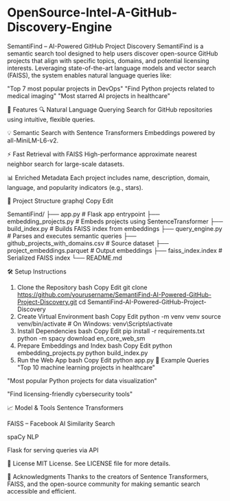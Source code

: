 # OpenSource-Intel-A-GitHub-Discovery-Engine

SemantiFind – AI-Powered GitHub Project Discovery
SemantiFind is a semantic search tool designed to help users discover open-source GitHub projects that align with specific topics, domains, and potential licensing interests. Leveraging state-of-the-art language models and vector search (FAISS), the system enables natural language queries like:

"Top 7 most popular projects in DevOps"
"Find Python projects related to medical imaging"
"Most starred AI projects in healthcare"

🚀 Features
🔍 Natural Language Querying
Search for GitHub repositories using intuitive, flexible queries.

💡 Semantic Search with Sentence Transformers
Embeddings powered by all-MiniLM-L6-v2.

⚡ Fast Retrieval with FAISS
High-performance approximate nearest neighbor search for large-scale datasets.

📊 Enriched Metadata
Each project includes name, description, domain, language, and popularity indicators (e.g., stars).

📂 Project Structure
graphql
Copy
Edit

SemantiFind/
├── app.py                    # Flask app entrypoint
├── embedding_projects.py     # Embeds projects using SentenceTransformer
├── build_index.py            # Builds FAISS index from embeddings
├── query_engine.py           # Parses and executes semantic queries
├── github_projects_with_domains.csv  # Source dataset
├── project_embeddings.parquet        # Output embeddings
├── faiss_index.index         # Serialized FAISS index
└── README.md

🛠️ Setup Instructions
1. Clone the Repository
bash
Copy
Edit
git clone https://github.com/yourusername/SemantiFind-AI-Powered-GitHub-Project-Discovery.git
cd SemantiFind-AI-Powered-GitHub-Project-Discovery
2. Create Virtual Environment
bash
Copy
Edit
python -m venv venv
source venv/bin/activate  # On Windows: venv\Scripts\activate
3. Install Dependencies
bash
Copy
Edit
pip install -r requirements.txt
python -m spacy download en_core_web_sm
4. Prepare Embeddings and Index
bash
Copy
Edit
python embedding_projects.py
python build_index.py
5. Run the Web App
bash
Copy
Edit
python app.py
🧠 Example Queries
"Top 10 machine learning projects in healthcare"

"Most popular Python projects for data visualization"

"Find licensing-friendly cybersecurity tools"

📈 Model & Tools
Sentence Transformers

FAISS – Facebook AI Similarity Search

spaCy NLP

Flask for serving queries via API

📘 License
MIT License. See LICENSE file for more details.

🙌 Acknowledgments
Thanks to the creators of Sentence Transformers, FAISS, and the open-source community for making semantic search accessible and efficient.
